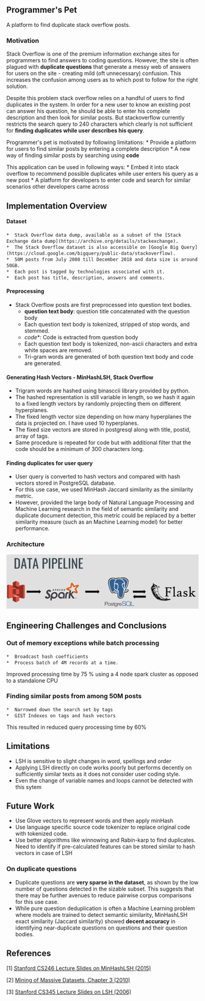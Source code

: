 ## Programmer's Pet
A platform to find duplicate stack overflow posts.

### Motivation
Stack Overflow is one of the premium information exchange sites for programmers to find answers to coding questions. However, the site is often plagued with **duplicate questions** that generate a messy web of answers for users on the site - creating mild (oft unnecessary) confusion. This increases the confusion among users as to which post to follow for the right solution.

Despite this problem stack overflow relies on a handful of users to find duplicates in the system.
In order for a new user to know an existing post can answer his question, he should be able to enter his complete description and then look for similar posts. But stackoverflow currently restricts the search query to 240 characters which clearly is not sufficient for **finding duplicates while user describes his query**.

Programmer's pet is motivated by following limitations:
	*  Provide a platform for users to find similar posts by entering a complete description
	*  A new way of finding similar posts by searching using **code**

This application can be used in following ways:
	*  Embed it into stack overflow to recommend possible duplicates while user enters his query as a new post
	*  A platform for developers to enter code and search for similar scenarios other developers came across


## Implementation Overview
#### Dataset
	*  Stack Overflow data dump, available as a subset of the [Stack Exchange data dump](https://archive.org/details/stackexchange).
	*  The Stack Overflow dataset is also accessible on [Google Big Query](https://cloud.google.com/bigquery/public-data/stackoverflow).
	*  50M posts from July 2008 till December 2018 and data size is around 50GB.
	*  Each post is tagged by technologies associated with it.
	*  Each post has title, description, answers and comments.

#### Preprocessing
* Stack Overflow posts are first preprocessed into question text bodies.
	*  **question text body**: question title concatenated with the question body
	*  Each question text body is tokenized, stripped of stop words, and stemmed.
	*  *code**: Code is extracted from question body
	*  Each question text body is tokenized, non-ascii characters and extra white spaces are removed.
	*  Tri-gram words are generated of both question text body and code are generated.

#### Generating Hash Vectors - MinHashLSH, Stack Overflow
* Trigram words are hashed using binasccii library provided by python.
* The hashed representation is still variable in length, so we hash it again to a fixed length vectors by randomly projecting them on different hyperplanes.
* The fixed length vector size depending on how many hyperplanes the data is projected on. I have used 10 hyperplanes.
* The fixed size vectors are stored in postgresql along with title, postid, array of tags.
* Same procedure is repeated for code but with additional filter that the code should be a minimum of 300 characters long.

#### Finding duplicates for user query
* User query is converted to hash vectors and compared with hash vectors stored in PostgreSQL database.
* For this use case, we used MinHash Jaccard similarity as the similarity metric.
* However, provided the large body of Natural Language Processing and Machine Learning research in the field of semantic similarity and duplicate document detection, this metric could be replaced by a better similarity measure (such as an Machine Learning model) for better performance. 


### Architecture
![Architecture](https://github.com/pkosala/Programmers-Pet-stackoverflow/blob/master/SparkSOF/src/imgs/Pipeline.PNG)
###
## Engineering Challenges and Conclusions


### Out of memory exceptions while batch processing
	*  Broadcast hash coefficients
	*  Process batch of 4M records at a time.
Improved processing time by 75 % using a 4 node spark cluster as opposed to a standalone CPU

### Finding similar posts from among 50M posts
	*  Narrowed down the search set by tags
	*  GIST Indexes on tags and hash vectors
This resulted in reduced query processing time by 60%

## Limitations
* LSH is sensitive to slight changes in word, spellings and order
* Applying LSH directly on code works poorly but performs decently on sufficiently similar texts as it does not consider user coding style.
* Even the change of variable names and loops cannot be detected with this sytem

## Future Work
* Use Glove vectors to represent words and then apply minHash
* Use language specific source code tokenizer to replace original code with tokenized code.
* Use better algorithms like winnowing and Rabin-karp to find duplicates. Need to identify if pre-calculated features can be stored similar to hash vectors in case of LSH

### On duplicate questions
* Duplicate questions are **very sparse in the dataset**, as shown by the low number of questions detected in the sizable subset. This suggests that there may be further avenues to reduce pairwise corpus comparisons for this use case. 
* While pure question deduplication is often a Machine Learning problem where models are trained to detect semantic similarity, MinHashLSH exact similarity (Jaccard similarity) showed **decent accuracy** in identifying near-duplicate questions on questions and their question bodies. 

## References
[1] [Stanford CS246 Lecture Slides on MinHashLSH (2015)](http://snap.stanford.edu/class/cs246-2015/slides/03-lsh.pdf)

[2] [Mining of Massive Datasets, Chapter 3 (2010)](http://infolab.stanford.edu/~ullman/mmds/ch3a.pdf)

[3] [Stanford CS345 Lecture Slides on LSH (2006)](http://infolab.stanford.edu/~ullman/mining/2006/lectureslides/cs345-lsh.pdf)


